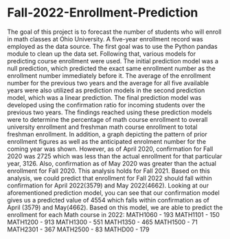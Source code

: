 # Fall-2022-Enrollment-Prediction
The goal of this project is to forecast the number of students who will enroll in math classes at Ohio University. A five-year enrollment record was employed as the data source.
The first goal was to use the Python pandas module to clean up the data set. Following that, various models for predicting course enrollment were used. The initial prediction model was a null prediction, which predicted the exact same enrollment number as the enrollment number immediately before it. The average of the enrollment number for the previous two years and the average for all five available years were also utilized as prediction models in the second prediction model, which was a linear prediction. The final prediction model was developed using the confirmation ratio for incoming students over the previous two years. The findings reached using these prediction models were to determine the percentage of math course enrollment to overall university enrollment and freshman math course enrollment to total freshman enrollment. In addition, a graph depicting the pattern of prior enrollment figures as well as the anticipated enrolment number for the coming year was shown.
However, as of April 2020, confirmation for Fall 2020 was 2725 which was less than the actual enrollment for that particular year, 3126.  Also, confirmation as of May 2020 was greater than the actual enrollment for Fall 2020. This analysis holds for Fall 2021. Based on this analysis, we could predict that enrollment for Fall 2022 should fall within confirmation for April 2022(3579) and May 2022(4662).
Looking at our aforementioned prediction model, you can see that our confirmation model gives us a predicted value of 4554 which falls within confirmation as of April (3579) and May(4662).
Based on this model, we are able to predict the enrollment for each  Math course in 2022:
MATH1060 - 193
MATH1101 - 150
MATH1200 - 913
MATH1300 - 551
MATH1350 - 465
MATH1500 - 71
MATH2301 - 367
MATH2500 - 83
MATHD00 - 179
